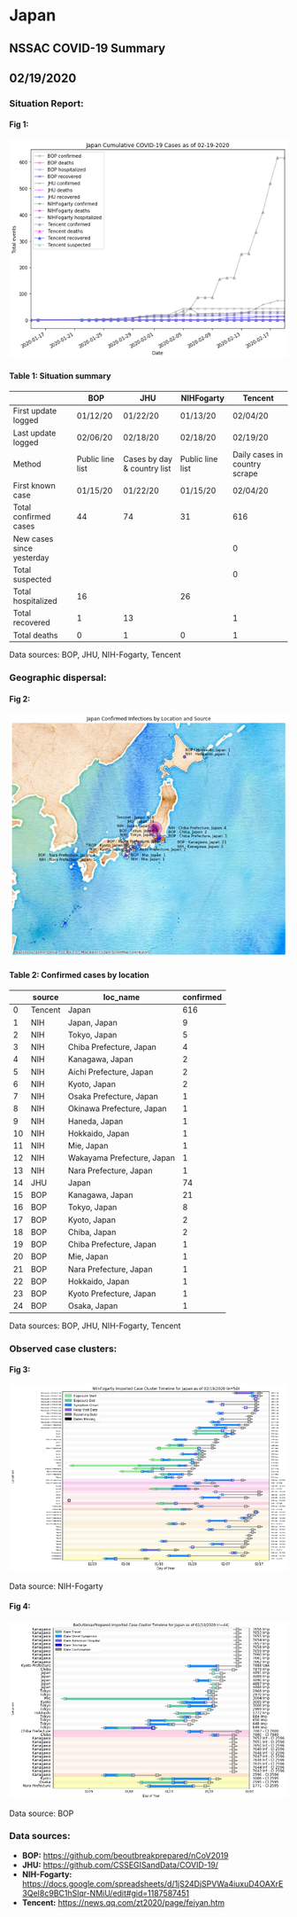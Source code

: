 # Japan
## NSSAC COVID-19 Summary
## 02/19/2020



### Situation Report:
#### Fig 1:
![Japan cases](../merged_histories/Japan_merged_histories.png)

#### Table 1: Situation summary


|                           | BOP              | JHU                         | NIHFogarty       | Tencent                       |
|---------------------------|------------------|-----------------------------|------------------|-------------------------------|
| First update logged       | 01/12/20         | 01/22/20                    | 01/13/20         | 02/04/20                      |
| Last update logged        | 02/06/20         | 02/18/20                    | 02/18/20         | 02/19/20                      |
| Method                    | Public line list | Cases by day & country list | Public line list | Daily cases in country scrape |
| First known case          | 01/15/20         | 01/22/20                    | 01/15/20         | 02/04/20                      |
| Total confirmed cases     | 44               | 74                          | 31               | 616                           |
| New cases since yesterday |                  |                             |                  | 0                             |
| Total suspected           |                  |                             |                  | 0                             |
| Total hospitalized        | 16               |                             | 26               |                               |
| Total recovered           | 1                | 13                          |                  | 1                             |
| Total deaths              | 0                | 1                           | 0                | 1                             |

Data sources: BOP, JHU, NIH-Fogarty, Tencent


### Geographic dispersal:
#### Fig 2:
![Japan mapped](../case_locs/Japan_case_locs.png)

#### Table 2: Confirmed cases by location


|    | source   | loc_name                   |   confirmed |
|----|----------|----------------------------|-------------|
|  0 | Tencent  | Japan                      |         616 |
|  1 | NIH      | Japan, Japan               |           9 |
|  2 | NIH      | Tokyo, Japan               |           5 |
|  3 | NIH      | Chiba Prefecture, Japan    |           4 |
|  4 | NIH      | Kanagawa, Japan            |           2 |
|  5 | NIH      | Aichi Prefecture, Japan    |           2 |
|  6 | NIH      | Kyoto, Japan               |           2 |
|  7 | NIH      | Osaka Prefecture, Japan    |           1 |
|  8 | NIH      | Okinawa Prefecture, Japan  |           1 |
|  9 | NIH      | Haneda, Japan              |           1 |
| 10 | NIH      | Hokkaido, Japan            |           1 |
| 11 | NIH      | Mie, Japan                 |           1 |
| 12 | NIH      | Wakayama Prefecture, Japan |           1 |
| 13 | NIH      | Nara Prefecture, Japan     |           1 |
| 14 | JHU      | Japan                      |          74 |
| 15 | BOP      | Kanagawa, Japan            |          21 |
| 16 | BOP      | Tokyo, Japan               |           8 |
| 17 | BOP      | Kyoto, Japan               |           2 |
| 18 | BOP      | Chiba, Japan               |           2 |
| 19 | BOP      | Chiba Prefecture, Japan    |           1 |
| 20 | BOP      | Mie, Japan                 |           1 |
| 21 | BOP      | Nara Prefecture, Japan     |           1 |
| 22 | BOP      | Hokkaido, Japan            |           1 |
| 23 | BOP      | Kyoto Prefecture, Japan    |           1 |
| 24 | BOP      | Osaka, Japan               |           1 |

Data sources: BOP, JHU, NIH-Fogarty, Tencent


### Observed case clusters:
#### Fig 3:
![Japan cases](../cluster_analysis/Japan_imported_cases_NIHFogarty.png)



Data source: NIH-Fogarty


#### Fig 4:
![Japan cases](../cluster_analysis/Japan_imported_cases_BOP.png)



Data source: BOP


### Data sources:
* **BOP:** https://github.com/beoutbreakprepared/nCoV2019
* **JHU:** https://github.com/CSSEGISandData/COVID-19/
* **NIH-Fogarty:** https://docs.google.com/spreadsheets/d/1jS24DjSPVWa4iuxuD4OAXrE3QeI8c9BC1hSlqr-NMiU/edit#gid=1187587451
* **Tencent:** https://news.qq.com/zt2020/page/feiyan.htm
